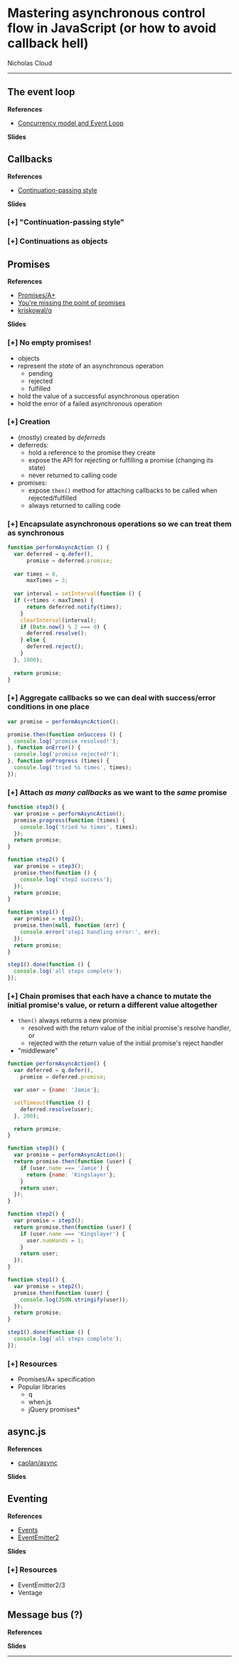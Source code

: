 # Mastering asynchronous control flow in JavaScript (or how to avoid callback hell)

Nicholas Cloud

---

## The event loop

__References__
- [Concurrency model and Event Loop](https://developer.mozilla.org/en-US/docs/Web/JavaScript/Guide/EventLoop)

__Slides__

## Callbacks

__References__
- [Continuation-passing style](https://en.wikipedia.org/wiki/Continuation-passing_style)

__Slides__

### [+] "Continuation-passing style"

### [+] Continuations as objects



## Promises

__References__
- [Promises/A+](https://promises-aplus.github.io/promises-spec/)
- [You're missing the point of promises](http://domenic.me/2012/10/14/youre-missing-the-point-of-promises/)
- [kriskowal/q](https://github.com/kriskowal/q)

__Slides__

### [+] No empty promises!

- objects
- represent the _state_ of an asynchronous operation
	- pending
	- rejected
	- fulfilled
- hold the value of a successful asynchronous operation
- hold the error of a failed asynchronous operation

### [+] Creation

- (mostly) created by _deferreds_
- deferreds:
	- hold a reference to the promise they create
	- expose the API for rejecting or fulfilling a promise (changing its state)
	- never returned to calling code
- promises:
	- expose `then()` method for attaching callbacks to be called when rejected/fulfilled
	- always returned to calling code

### [+] Encapsulate asynchronous operations so we can treat them as synchronous

```javascript
function performAsyncAction () {
  var deferred = q.defer(),
      promise = deferred.promise;
    
  var times = 0,
      maxTimes = 3;
  
  var interval = setInterval(function () {
  if (++times < maxTimes) {
      return deferred.notify(times);
    }
    clearInterval(interval);
    if (Date.now() % 2 === 0) {
      deferred.resolve();
    } else {
      deferred.reject();
    }
  }, 1000);
  
  return promise;
}
```

### [+] Aggregate callbacks so we can deal with success/error conditions in one place

```javascript
var promise = performAsyncAction();

promise.then(function onSuccess () {
  console.log('promise resolved!');  
}, function onError() {
  console.log('promise rejected!');  
}, function onProgress (times) {
  console.log('tried %s times', times);
});
```

### [+] Attach *as many callbacks* as we want to the *same* promise

```javascript
function step3() {
  var promise = performAsyncAction();
  promise.progress(function (times) {
    console.log('tried %s times', times);
  });
  return promise;
}

function step2() {
  var promise = step3();
  promise.then(function () {
    console.log('step2 success');
  });
  return promise;
}

function step1() {
  var promise = step2();
  promise.then(null, function (err) {
    console.error('step1 handling error:', err);
  });
  return promise;
}

step1().done(function () {
  console.log('all steps complete');
});
```

### [+] Chain promises that each have a chance to mutate the initial promise's value, or return a different value altogether

- `then()` always returns a new promise
	- resolved with the return value of the initial promise's resolve handler, or
	- rejected with the return value of the initial promise's reject handler
- "middleware"

```javascript
function performAsyncAction() {
  var deferred = q.defer(),
    promise = deferred.promise;

  var user = {name: 'Jamie'};

  setTimeout(function () {
    deferred.resolve(user);
  }, 200);

  return promise;
}

function step3() {
  var promise = performAsyncAction();
  return promise.then(function (user) {
    if (user.name === 'Jamie') {
      return {name: 'Kingslayer'};
    }
    return user;
  });
}

function step2() {
  var promise = step3();
  return promise.then(function (user) {
    if (user.name === 'Kingslayer') {
      user.numHands = 1;
    }
    return user;
  });
}

function step1() {
  var promise = step2();
  promise.then(function (user) {
    console.log(JSON.stringify(user));
  });
  return promise;
}

step1().done(function () {
  console.log('all steps complete');
});
```



### [+] Resources

- Promises/A+ specification
- Popular libraries
	- q
	- when.js
	- jQuery promises*



## async.js

__References__
- [caolan/async](https://github.com/caolan/async)

__Slides__



## Eventing

__References__
- [Events](http://nodejs.org/api/events.html)
- [EventEmitter2](https://github.com/asyncly/EventEmitter2)

__Slides__

### [+] Resources

- EventEmitter2/3
- Ventage


## Message bus (?)

__References__

__Slides__


---
